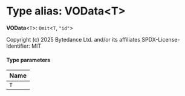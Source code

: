 # Type alias: VOData\<T>

**VOData**<`T`>: `Omit`<`T`, `"id"`>

Copyright (c) 2025 Bytedance Ltd. and/or its affiliates
SPDX-License-Identifier: MIT

#### Type parameters

| Name |
| :------ |
| `T` |
